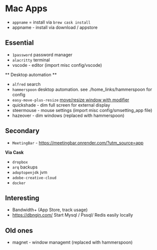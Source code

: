 # Mac Apps

- `appname` = install via `brew cask install`
- appname - install via download / appstore

## Essential

- `1password` password manager
- `alacritty` terminal
- vscode - editor (import misc config/vscode)

** Desktop automation **

- `alfred` search
- `hammerspoon` desktop automation. see ./home_links/hammerspoon for config
- `easy-move-plus-resize` [move/resize window with modifier](https://github.com/dmarcotte/easy-move-resize)
- quickshade - dim full screen for external display
- steermouse - mouse settings (import misc config/smsetting_app file)
- hazeover - dim windows (replaced with hammerspoon)

## Secondary

- `MeetingBar` - https://meetingbar.onrender.com/?utm_source=app
 
**Via Cask**

- `dropbox`
- `arq` backups
- `adoptopenjdk` jvm
- `adobe-creative-cloud`
- `docker`

## Interesting

- Bandwidth+ (App Store, track usage)
- https://dbngin.com/ Start Mysql / Pssql/ Redis easily locally

## Old ones

- magnet - window managemt (replaced with hammerspoon)